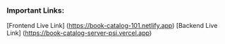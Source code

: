 ### Important Links:

[Frontend Live Link] (https://book-catalog-101.netlify.app)
[Backend Live Link] (https://book-catalog-server-psi.vercel.app)
